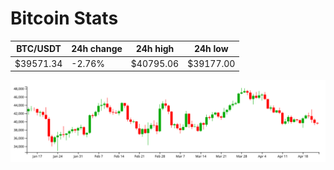 # Bitcoin Stats

BTC/USDT|24h change|24h high|24h low|
|---|---|---|---|
|$39571.34|-2.76%|$40795.06|$39177.00|

<img src="./chart.svg">

